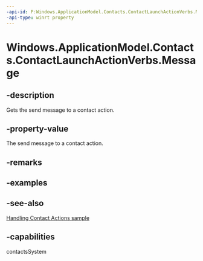 ```yaml
---
-api-id: P:Windows.ApplicationModel.Contacts.ContactLaunchActionVerbs.Message
-api-type: winrt property
---
```


<!-- Property syntax
public string Message { get; }
-->

# Windows.ApplicationModel.Contacts.ContactLaunchActionVerbs.Message

## -description
Gets the send message to a contact action.

## -property-value
The send message to a contact action.

## -remarks

## -examples

## -see-also
[Handling Contact Actions sample](https://go.microsoft.com/fwlink/p/?LinkID=320151)
## -capabilities
contactsSystem

